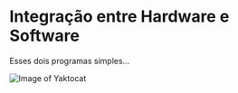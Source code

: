 # Integração entre Hardware e Software

Esses dois programas simples...

![Image of Yaktocat](https://octodex.github.com/images/yaktocat.png)

